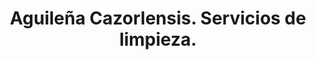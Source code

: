 ---
title: "Aguileña Cazorlensis. Servicios de limpieza."
url: /cazorla/aguilena-cazorlensis-servicios-de-limpieza/
shop: general
---